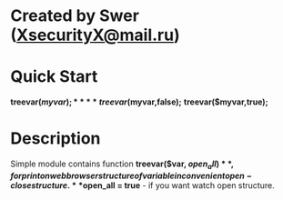 Created by Swer (<XsecurityX@mail.ru>)
===

Quick Start
===
**treevar($myvar);**
**treevar($myvar,false);**
**treevar($myvar,true);**

Description
===
Simple module contains  function **treevar($var, $open_all)**,
for print on web browser structure of variable in convenient
open-close structure.
**$open_all = true** - if you want watch open structure.

